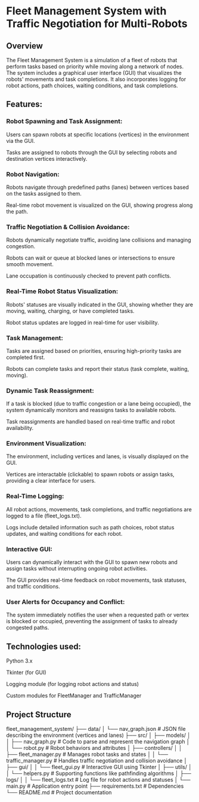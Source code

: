 # Fleet Management System with Traffic Negotiation for Multi-Robots

## Overview

The Fleet Management System is a simulation of a fleet of robots that perform tasks based on priority while moving along a network of nodes. The system includes a graphical user interface (GUI) that visualizes the robots' movements and task completions. It also incorporates logging for robot actions, path choices, waiting conditions, and task completions.
 
## Features:

### Robot Spawning and Task Assignment:

Users can spawn robots at specific locations (vertices) in the environment via the GUI.

Tasks are assigned to robots through the GUI by selecting robots and destination vertices interactively.

### Robot Navigation:

Robots navigate through predefined paths (lanes) between vertices based on the tasks assigned to them.

Real-time robot movement is visualized on the GUI, showing progress along the path.

### Traffic Negotiation & Collision Avoidance:

Robots dynamically negotiate traffic, avoiding lane collisions and managing congestion.

Robots can wait or queue at blocked lanes or intersections to ensure smooth movement.

Lane occupation is continuously checked to prevent path conflicts.

### Real-Time Robot Status Visualization:

Robots' statuses are visually indicated in the GUI, showing whether they are moving, waiting, charging, or have completed tasks.

Robot status updates are logged in real-time for user visibility.

### Task Management:

Tasks are assigned based on priorities, ensuring high-priority tasks are completed first.

Robots can complete tasks and report their status (task complete, waiting, moving).

### Dynamic Task Reassignment:

If a task is blocked (due to traffic congestion or a lane being occupied), the system dynamically monitors and reassigns tasks to available robots.

Task reassignments are handled based on real-time traffic and robot availability.

### Environment Visualization:

The environment, including vertices and lanes, is visually displayed on the GUI.

Vertices are interactable (clickable) to spawn robots or assign tasks, providing a clear interface for users.

### Real-Time Logging:

All robot actions, movements, task completions, and traffic negotiations are logged to a file (fleet_logs.txt).

Logs include detailed information such as path choices, robot status updates, and waiting conditions for each robot.

### Interactive GUI:

Users can dynamically interact with the GUI to spawn new robots and assign tasks without interrupting ongoing robot activities.

The GUI provides real-time feedback on robot movements, task statuses, and traffic conditions.

### User Alerts for Occupancy and Conflict:

The system immediately notifies the user when a requested path or vertex is blocked or occupied, preventing the assignment of tasks to already congested paths.


## Technologies used:

Python 3.x

Tkinter (for GUI)

Logging module (for logging robot actions and status)

Custom modules for FleetManager and TrafficManager

## Project Structure

fleet_management_system/
├── data/
│   └── nav_graph.json  # JSON file describing the environment (vertices and lanes)
├── src/
│   ├── models/
│   │   ├── nav_graph.py  # Code to parse and represent the navigation graph
│   │   └── robot.py  # Robot behaviors and attributes
│   ├── controllers/
│   │   ├── fleet_manager.py  # Manages robot tasks and states
│   │   └── traffic_manager.py  # Handles traffic negotiation and collision avoidance
│   ├── gui/
│   │   └── fleet_gui.py  # Interactive GUI using Tkinter
│   ├── utils/
│   │   └── helpers.py  # Supporting functions like pathfinding algorithms
│   ├── logs/
│   │   └── fleet_logs.txt  # Log file for robot actions and statuses
│   └── main.py  # Application entry point
├── requirements.txt  # Dependencies
└── README.md  # Project documentation

